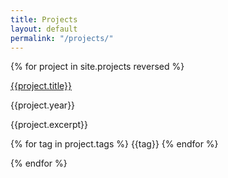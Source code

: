 ```yaml
---
title: Projects
layout: default
permalink: "/projects/"
---
```


{% for project in site.projects reversed %}

<div class="ap-project">
    <a class="ap-project-title" href="{{project.url}}" target="_blank">{{project.title}}</a>
    <p class="ap-project-year">{{project.year}}</p>
    <p class="ap-project-excerpt">{{project.excerpt}}</p>
    <p class="ap-project-tags">
        {% for tag in project.tags %}
        <span class="ap-project-chip">{{tag}}</span>
        {% endfor %}
    </p>
</div>
{% endfor %}
